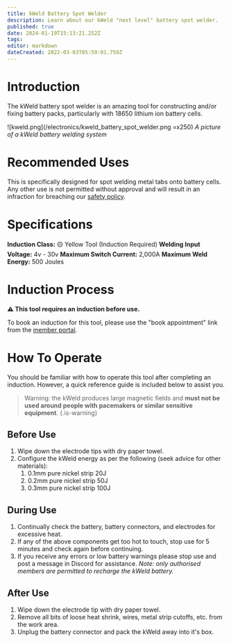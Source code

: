 ```yaml
---
title: kWeld Battery Spot Welder
description: Learn about our kWeld "next level" battery spot welder.
published: true
date: 2024-01-19T15:13:21.252Z
tags: 
editor: markdown
dateCreated: 2022-03-03T05:59:01.759Z
---
```


# Introduction
The kWeld battery spot welder is an amazing tool for constructing and/or fixing battery packs, particularly with 18650 lithium ion battery cells.

![kweld.png](/electronics/kweld_battery_spot_welder.png =x250)
*A picture of a kWeld battery welding system*

# Recommended Uses
This is specifically designed for spot welding metal tabs onto battery cells. Any other use is not permitted without approval and will result in an infraction for breaching our [safety policy](/policies/safety).

# Specifications
**Induction Class:** 🟡 Yellow Tool (Induction Required)
**Welding Input Voltage:**	4v - 30v
**Maximum Switch Current:**	2,000A
**Maximum Weld Energy:**	500 Joules

# Induction Process
**⚠️ This tool requires an induction before use.**

To book an induction for this tool, please use the "book appointment" link from the [member portal](https://portal.brisbanemaker.space).

# How To Operate
You should be familiar with how to operate this tool after completing an induction. However, a quick reference guide is included below to assist you.

> Warning: the kWeld produces large magnetic fields and **must not be used around people with pacemakers or similar sensitive equipment**.
{.is-warning}


## Before Use
1. Wipe down the electrode tips with dry paper towel.
2. Configure the kWeld energy as per the following (seek advice for other materials):
	1. 0.1mm pure nickel strip	20J
	2. 0.2mm pure nickel strip	50J
	3. 0.3mm pure nickel strip	100J

## During Use
1. Continually check the battery, battery connectors, and electrodes for excessive heat.
2. If any of the above components get too hot to touch, stop use for 5 minutes and check again before continuing.
3. If you receive any errors or low battery warnings please stop use and post a message in Discord for assistance. *Note: only authorised members are permitted to recharge the kWeld battery.*

## After Use
1. Wipe down the electrode tip with dry paper towel.
2. Remove all bits of loose heat shrink, wires, metal strip cutoffs, etc. from the work area.
3. Unplug the battery connector and pack the kWeld away into it's box.
